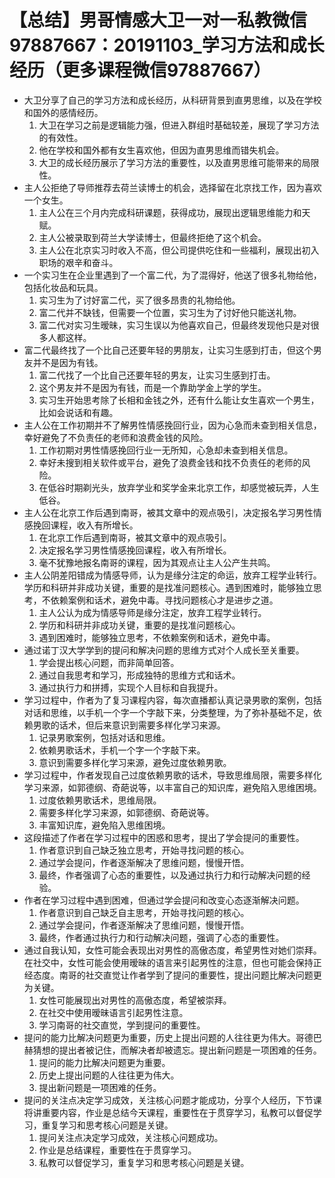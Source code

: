 # 【总结】男哥情感大卫一对一私教微信97887667：20191103_学习方法和成长经历（更多课程微信97887667）

-   大卫分享了自己的学习方法和成长经历，从科研背景到直男思维，以及在学校和国外的感情经历。
    1.  大卫在学习之前是逻辑能力强，但进入群组时基础较差，展现了学习方法的有效性。
    2.  他在学校和国外都有女生喜欢他，但因为直男思维而错失机会。
    3.  大卫的成长经历展示了学习方法的重要性，以及直男思维可能带来的局限性。
-   主人公拒绝了导师推荐去荷兰读博士的机会，选择留在北京找工作，因为喜欢一个女生。
    1.  主人公在三个月内完成科研课题，获得成功，展现出逻辑思维能力和天赋。
    2.  主人公被录取到荷兰大学读博士，但最终拒绝了这个机会。
    3.  主人公在北京实习时收入不高，但公司提供吃住和一些福利，展现出初入职场的艰辛和奋斗。
-   一个实习生在企业里遇到了一个富二代，为了混得好，他送了很多礼物给他，包括化妆品和玩具。
    1.  实习生为了讨好富二代，买了很多昂贵的礼物给他。
    2.  富二代并不缺钱，但需要一个位置，实习生为了讨好他只能送礼物。
    3.  富二代对实习生暧昧，实习生误以为他喜欢自己，但最终发现他只是对很多人都这样。
-   富二代最终找了一个比自己还要年轻的男朋友，让实习生感到打击，但这个男友并不是因为有钱。
    1.  富二代找了一个比自己还要年轻的男友，让实习生感到打击。
    2.  这个男友并不是因为有钱，而是一个靠助学金上学的学生。
    3.  实习生开始思考除了长相和金钱之外，还有什么能让女生喜欢一个男生，比如会说话和有趣。
-   主人公在工作初期并不了解男性情感挽回行业，因为心急而未查到相关信息，幸好避免了不负责任的老师和浪费金钱的风险。
    1.  工作初期对男性情感挽回行业一无所知，心急却未查到相关信息。
    2.  幸好未搜到相关软件或平台，避免了浪费金钱和找不负责任的老师的风险。
    3.  在低谷时期剃光头，放弃学业和奖学金来北京工作，却感觉被玩弄，人生低谷。
-   主人公在北京工作后遇到南哥，被其文章中的观点吸引，决定报名学习男性情感挽回课程，收入有所增长。
    1.  在北京工作后遇到南哥，被其文章中的观点吸引。
    2.  决定报名学习男性情感挽回课程，收入有所增长。
    3.  毫不犹豫地报名南哥的课程，因为其观点让主人公产生共鸣。
-   主人公阴差阳错成为情感导师，认为是缘分注定的命运，放弃工程学业转行。学历和科研并非成功关键，重要的是找准问题核心。遇到困难时，能够独立思考，不依赖案例和话术，避免中毒。寻找问题核心才是进步之道。
    1.  主人公认为成为情感导师是缘分注定，放弃工程学业转行。
    2.  学历和科研并非成功关键，重要的是找准问题核心。
    3.  遇到困难时，能够独立思考，不依赖案例和话术，避免中毒。
-   通过诺丁汉大学学到的提问和解决问题的思维方式对个人成长至关重要。
    1.  学会提出核心问题，而非简单回答。
    2.  通过自我思考和学习，形成独特的思维方式和话术。
    3.  通过执行力和拼搏，实现个人目标和自我提升。
-   学习过程中，作者为了复习课程内容，每次直播都认真记录男歌的案例，包括对话和思维，以手机一个字一个字敲下来，分类整理，为了弥补基础不足，依赖男歌的话术，但后来意识到需要多样化学习来源。
    1.  记录男歌案例，包括对话和思维。
    2.  依赖男歌话术，手机一个字一个字敲下来。
    3.  意识到需要多样化学习来源，避免过度依赖男歌。
-   学习过程中，作者发现自己过度依赖男歌的话术，导致思维局限，需要多样化学习来源，如郭德纲、奇葩说等，以丰富自己的知识库，避免陷入思维困境。
    1.  过度依赖男歌话术，思维局限。
    2.  需要多样化学习来源，如郭德纲、奇葩说等。
    3.  丰富知识库，避免陷入思维困境。
-   这段描述了作者在学习过程中的困惑和思考，提出了学会提问的重要性。
    1.  作者意识到自己缺乏独立思考，开始寻找问题的核心。
    2.  通过学会提问，作者逐渐解决了思维问题，慢慢开悟。
    3.  最终，作者强调了心态的重要性，以及通过执行力和行动解决问题的经验。
-   作者在学习过程中遇到困难，但通过学会提问和改变心态逐渐解决问题。
    1.  作者意识到自己缺乏自主思考，开始寻找问题的核心。
    2.  通过学会提问，作者逐渐解决了思维问题，慢慢开悟。
    3.  最终，作者通过执行力和行动解决问题，强调了心态的重要性。
-   通过自我认知，女性可能会表现出对男性的高傲态度，希望男性对她们崇拜。在社交中，女性可能会使用暧昧的语言来引起男性的注意，但也可能会保持正经态度。南哥的社交直觉让作者学到了提问的重要性，提出问题比解决问题更为关键。
    1.  女性可能展现出对男性的高傲态度，希望被崇拜。
    2.  在社交中使用暧昧语言引起男性注意。
    3.  学习南哥的社交直觉，学到提问的重要性。
-   提问的能力比解决问题更为重要，历史上提出问题的人往往更为伟大。哥德巴赫猜想的提出者被记住，而解决者却被遗忘。提出新问题是一项困难的任务。
    1.  提问的能力比解决问题更为重要。
    2.  历史上提出问题的人往往更为伟大。
    3.  提出新问题是一项困难的任务。
-   提问的关注点决定学习成效，关注核心问题才能成功，分享个人经历，下节课将讲重要内容，作业是总结今天课程，重要性在于贯穿学习，私教可以督促学习，重复学习和思考核心问题是关键。
    1.  提问关注点决定学习成效，关注核心问题成功。
    2.  作业是总结课程，重要性在于贯穿学习。
    3.  私教可以督促学习，重复学习和思考核心问题是关键。